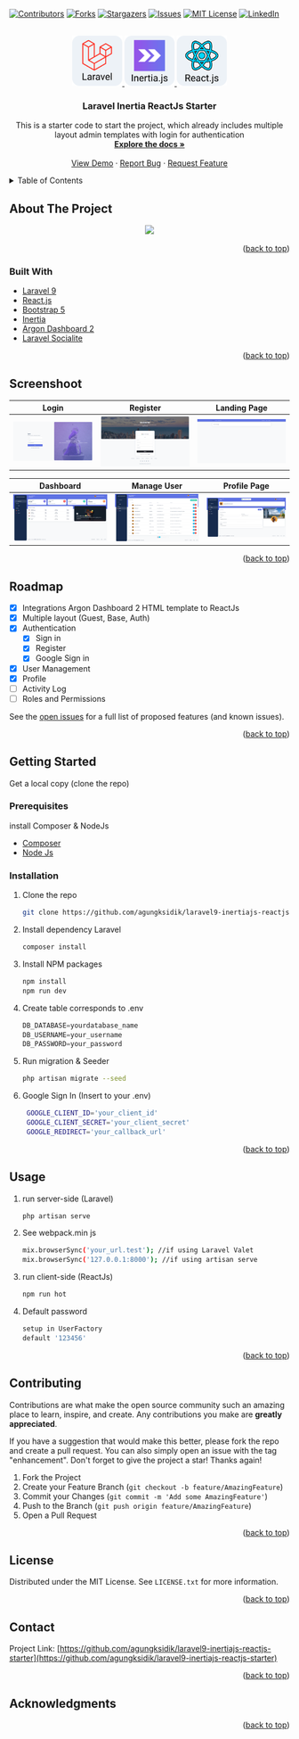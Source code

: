<div id="top"></div>
<!--
*** Thanks for checking out the Best-README-Template. If you have a suggestion
*** that would make this better, please fork the repo and create a pull request
*** or simply open an issue with the tag "enhancement".
*** Don't forget to give the project a star!
*** Thanks again! Now go create something AMAZING! :D
-->



<!-- PROJECT SHIELDS -->
<!--
*** I'm using markdown "reference style" links for readability.
*** Reference links are enclosed in brackets [ ] instead of parentheses ( ).
*** See the bottom of this document for the declaration of the reference variables
*** for contributors-url, forks-url, etc. This is an optional, concise syntax you may use.
*** https://www.markdownguide.org/basic-syntax/#reference-style-links
-->
[![Contributors][contributors-shield]][contributors-url]
[![Forks][forks-shield]][forks-url]
[![Stargazers][stars-shield]][stars-url]
[![Issues][issues-shield]][issues-url]
[![MIT License][license-shield]][license-url]
[![LinkedIn][linkedin-shield]][linkedin-url]



<!-- PROJECT LOGO -->
<br />
<div align="center">
  <a href="https://github.com/agungksidik/laravel9-inertiajs-reactjs-starter">
    <img src="https://raw.githubusercontent.com/agungksidik/public-assets/master/logo/laravel-logo.png" alt="Logo" width="90" height="90">
  </a>
  <a href="https://github.com/agungksidik/laravel9-inertiajs-reactjs-starter">
    <img src="https://raw.githubusercontent.com/agungksidik/public-assets/master/logo/inertiajs-logo.png" alt="Logo" width="90" height="90">
  </a>
  <a href="https://github.com/agungksidik/laravel9-inertiajs-reactjs-starter">
    <img src="https://raw.githubusercontent.com/agungksidik/public-assets/master/logo/reactjs-logo.png" alt="Logo" width="90" height="90">
  </a>

<h3 align="center">Laravel Inertia ReactJs Starter</h3>

  <p align="center">
    This is a starter code to start the project, which already includes multiple layout admin templates with login for authentication
    <br />
    <a href="https://github.com/agungksidik/laravel9-inertiajs-reactjs-starter"><strong>Explore the docs »</strong></a>
    <br />
    <br />
    <a href="https://github.com/agungksidik/laravel9-inertiajs-reactjs-starter">View Demo</a>
    ·
    <a href="https://github.com/agungksidik/laravel9-inertiajs-reactjs-starter/issues">Report Bug</a>
    ·
    <a href="https://github.com/agungksidik/laravel9-inertiajs-reactjs-starter/issues">Request Feature</a>
  </p>
</div>



<!-- TABLE OF CONTENTS -->
<details>
  <summary>Table of Contents</summary>
  <ol>
    <li>
      <a href="#about-the-project">About The Project</a>
      <ul>
        <li><a href="#built-with">Built With</a></li>
      </ul>
    </li>
    <li><a href="#screenshoot">Screenshoot</a></li>
    <li><a href="#roadmap">Roadmap</a></li>
    <li>
      <a href="#getting-started">Getting Started</a>
      <ul>
        <li><a href="#prerequisites">Prerequisites</a></li>
        <li><a href="#installation">Installation</a></li>
      </ul>
    </li>
    <li><a href="#usage">Usage</a></li>
    <li><a href="#contributing">Contributing</a></li>
    <li><a href="#license">License</a></li>
    <li><a href="#contact">Contact</a></li>
    <li><a href="#acknowledgments">Acknowledgments</a></li>
  </ol>
</details>



<!-- ABOUT THE PROJECT -->
## About The Project

<p align="center">
  <img src="https://raw.githubusercontent.com/agungksidik/laravel9-inertiajs-reactjs-starter/master/images/screenshoot1.png" />
</p>

<p align="right">(<a href="#top">back to top</a>)</p>

### Built With

* [Laravel 9](https://laravel.com)
* [React.js](https://reactjs.org/)
* [Bootstrap 5](https://getbootstrap.com)
* [Inertia](https://inertiajs.com/)
* [Argon Dashboard 2](https://www.creative-tim.com/product/argon-dashboard)
* [Laravel Socialite](https://github.com/laravel/socialite)

<p align="right">(<a href="#top">back to top</a>)</p>

## Screenshoot

| Login | Register | Landing Page |
| --- | --- | --- |
| [![Login](https://raw.githubusercontent.com/agungksidik/public-assets/master/laravel9-inertiajs-reactjs-starter/login_page.png)](#) | [![Register](https://raw.githubusercontent.com/agungksidik/public-assets/master/laravel9-inertiajs-reactjs-starter/register_page.png)](#) | [![Landing Page](https://raw.githubusercontent.com/agungksidik/public-assets/master/laravel9-inertiajs-reactjs-starter/home_page.png)](#) |

| Dashboard | Manage User | Profile Page |
| --- | --- | --- |
| [![Dashboard](https://raw.githubusercontent.com/agungksidik/public-assets/master/laravel9-inertiajs-reactjs-starter/dashboard_page.png)](#) | [![Manage User](https://raw.githubusercontent.com/agungksidik/public-assets/master/laravel9-inertiajs-reactjs-starter/manage_user.png)](#) | [![Profile Page](https://raw.githubusercontent.com/agungksidik/public-assets/master/laravel9-inertiajs-reactjs-starter/profile_page.png)](#) |

<p align="right">(<a href="#top">back to top</a>)</p>

<!-- ROADMAP -->
## Roadmap

- [x] Integrations Argon Dashboard 2 HTML template to ReactJs
- [x] Multiple layout (Guest, Base, Auth)
- [x] Authentication
    - [x] Sign in
    - [x] Register 
    - [x] Google Sign in 
- [x] User Management
- [x] Profile
- [ ] Activity Log
- [ ] Roles and Permissions

See the [open issues](https://github.com/agungksidik/laravel9-inertiajs-reactjs-starter/issues) for a full list of proposed features (and known issues).

<p align="right">(<a href="#top">back to top</a>)</p>

<!-- GETTING STARTED -->
## Getting Started

Get a local copy (clone the repo)

### Prerequisites

install Composer & NodeJs 

- [Composer](https://getcomposer.org/doc/00-intro.md)
- [Node Js](https://nodejs.org/en/download/)

### Installation

1. Clone the repo
   ```sh
   git clone https://github.com/agungksidik/laravel9-inertiajs-reactjs-starter.git
   ```
2. Install dependency Laravel
   ```sh
   composer install
   ```
3. Install NPM packages
   ```sh
   npm install
   npm run dev
   ```
4. Create table corresponds to .env
    ```js    
    DB_DATABASE=yourdatabase_name
    DB_USERNAME=your_username
    DB_PASSWORD=your_password
   ```
5. Run migration & Seeder
   ```sh
   php artisan migrate --seed
   ```
6. Google Sign In (Insert to your .env)
   ```sh
    GOOGLE_CLIENT_ID='your_client_id'
    GOOGLE_CLIENT_SECRET='your_client_secret'
    GOOGLE_REDIRECT='your_callback_url'
   ```
<p align="right">(<a href="#top">back to top</a>)</p>



<!-- USAGE EXAMPLES -->
## Usage

1. run server-side (Laravel)
   ```sh
   php artisan serve
   ```
2. See webpack.min js 
   ```sh
   mix.browserSync('your_url.test'); //if using Laravel Valet
   mix.browserSync('127.0.0.1:8000'); //if using artisan serve
   ```
3. run client-side (ReactJs)
   ```sh
   npm run hot
   ```
4. Default password
   ```sh
   setup in UserFactory
   default '123456'
   ```
   

<p align="right">(<a href="#top">back to top</a>)</p>

<!-- CONTRIBUTING -->
## Contributing

Contributions are what make the open source community such an amazing place to learn, inspire, and create. Any contributions you make are **greatly appreciated**.

If you have a suggestion that would make this better, please fork the repo and create a pull request. You can also simply open an issue with the tag "enhancement".
Don't forget to give the project a star! Thanks again!

1. Fork the Project
2. Create your Feature Branch (`git checkout -b feature/AmazingFeature`)
3. Commit your Changes (`git commit -m 'Add some AmazingFeature'`)
4. Push to the Branch (`git push origin feature/AmazingFeature`)
5. Open a Pull Request

<p align="right">(<a href="#top">back to top</a>)</p>



<!-- LICENSE -->
## License

Distributed under the MIT License. See `LICENSE.txt` for more information.

<p align="right">(<a href="#top">back to top</a>)</p>



<!-- CONTACT -->
## Contact


Project Link: [https://github.com/agungksidik/laravel9-inertiajs-reactjs-starter](https://github.com/agungksidik/laravel9-inertiajs-reactjs-starter)

<p align="right">(<a href="#top">back to top</a>)</p>



<!-- ACKNOWLEDGMENTS -->
## Acknowledgments

<p align="right">(<a href="#top">back to top</a>)</p>



<!-- MARKDOWN LINKS & IMAGES -->
<!-- https://www.markdownguide.org/basic-syntax/#reference-style-links -->
[contributors-shield]: https://img.shields.io/github/contributors/agungksidik/laravel9-inertiajs-reactjs-starter.svg?style=for-the-badge
[contributors-url]: https://github.com/agungksidik/laravel9-inertiajs-reactjs-starter/graphs/contributors
[forks-shield]: https://img.shields.io/github/forks/agungksidik/laravel9-inertiajs-reactjs-starter.svg?style=for-the-badge
[forks-url]: https://github.com/agungksidik/laravel9-inertiajs-reactjs-starter/network/members
[stars-shield]: https://img.shields.io/github/stars/agungksidik/laravel9-inertiajs-reactjs-starter.svg?style=for-the-badge
[stars-url]: https://github.com/agungksidik/laravel9-inertiajs-reactjs-starter/stargazers
[issues-shield]: https://img.shields.io/github/issues/agungksidik/laravel9-inertiajs-reactjs-starter.svg?style=for-the-badge
[issues-url]: https://github.com/agungksidik/laravel9-inertiajs-reactjs-starter/issues
[license-shield]: https://img.shields.io/github/license/agungksidik/laravel9-inertiajs-reactjs-starter.svg?style=for-the-badge
[license-url]: https://github.com/agungksidik/laravel9-inertiajs-reactjs-starter/blob/master/LICENSE.txt
[linkedin-shield]: https://img.shields.io/badge/-LinkedIn-black.svg?style=for-the-badge&logo=linkedin&colorB=555
[linkedin-url]: https://www.linkedin.com/in/agung-sidik-muhamad-5b427620b/
[product-screenshot]: https://raw.githubusercontent.com/agungksidik/laravel9-inertiajs-reactjs-starter/master/images/screenshoot1.png
